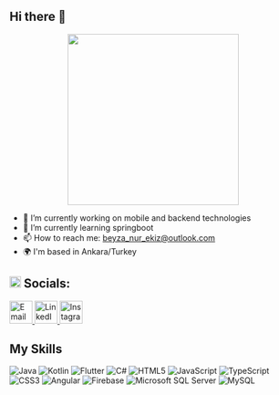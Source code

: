 ## Hi there 👋

<p align="center">
  <img src="https://media.giphy.com/media/v1.Y2lkPTc5MGI3NjExN2Y2Mm94M3J4eDN6MG0zdW1uZWh0OXBwdWtvbHhidWJtbXllazJmbSZlcD12MV9naWZzX3NlYXJjaCZjdD1n/GRPy8MKag9U1U88hzY/giphy.gif" width="300px">
</p>


- 🔭 I’m currently working on mobile and backend technologies
- 🌱 I’m currently learning springboot
- 📫 How to reach me: beyza_nur_ekiz@outlook.com
- 🌍 I'm based in Ankara/Turkey

  
<h2><img src="https://img.icons8.com/color/48/000000/internet.png" width="20"/> Socials:</h2>
<p>
  <a href="mailto:beyza_nur_ekiz@outlook.com">
    <img src="https://img.icons8.com/color/48/000000/gmail-new.png" alt="Email" width="40" />
  </a>
  <a href="https://www.linkedin.com/in/beyzanur1750">
    <img src="https://img.icons8.com/color/48/000000/linkedin.png" alt="LinkedIn" width="40" />
  </a>
  <a href="https://www.instagram.com/beyzaanuurr_">
    <img src="https://img.icons8.com/color/48/000000/instagram-new.png" alt="Instagram" width="40" />
  </a>
</p>

## My Skills

![Java](https://img.shields.io/badge/java-%23ED8B00.svg?style=for-the-badge&amp;logo=openjdk&amp;logoColor=white)
![Kotlin](https://img.shields.io/badge/Kotlin-0095D5?style=for-the-badge&logo=kotlin&logoColor=white)
![Flutter](https://img.shields.io/badge/Flutter-02569B?style=for-the-badge&logo=flutter&logoColor=white)
![C#](https://img.shields.io/badge/C%23-239120?style=for-the-badge&logo=csharp&logoColor=white)
![HTML5](https://img.shields.io/badge/HTML5-E34F26?style=for-the-badge&logo=html5&logoColor=white)
![JavaScript](https://img.shields.io/badge/JavaScript-323330?style=for-the-badge&logo=javascript&logoColor=F7DF1E)
![TypeScript](https://img.shields.io/badge/TypeScript-007ACC?style=for-the-badge&logo=typescript&logoColor=white)
![CSS3](https://img.shields.io/badge/CSS3-1572B6?style=for-the-badge&logo=css3&logoColor=white)
![Angular](https://img.shields.io/badge/Angular-DD0031?style=for-the-badge&logo=angular&logoColor=white)
![Firebase](https://img.shields.io/badge/Firebase-FFCA28?style=for-the-badge&logo=firebase&logoColor=black)
![Microsoft SQL Server](https://img.shields.io/badge/Microsoft%20SQL%20Server-CC2927?style=for-the-badge&logo=microsoft%20sql%20server&logoColor=white)
![MySQL](https://img.shields.io/badge/MySQL-4479A1?style=for-the-badge&logo=mysql&logoColor=white)

